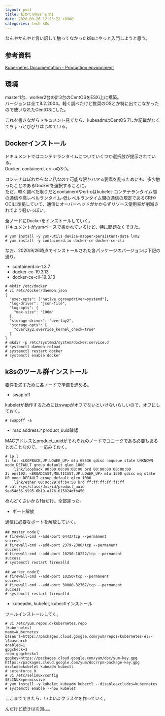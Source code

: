 ```yaml
---
layout: post
title: 初めてのk8s その1
date: 2020-09-26 12:23:22 +0900 
categories: tech k8s
---
```


なんやかんやと言い訳して触ってなかったk8sにやっと入門しようと思う。

## 参考資料

[Kubernetes Documentation - Production environment](https://kubernetes.io/docs/setup/production-environment/)

## 環境
master1台、worker2台の計3台のCentOSをESXi上に構築。  
バージョンは全て8.2.2004。軽く調べたけど推奨のOSとか特に出てこなかったので使いなれたCentOSにした。

これを書きながらドキュメント見てたら、kubeadmはCentOS 7しか記載がなくてちょっとびびりはじめている。

## Dockerインストール

ドキュメントではコンテナランタイムについていくつか選択肢が提示されている。  
Docker, containerd, cri-oの3つ。

コンテナほぼわからない私なので可能な限りハマる要素を削るためにも、多少触ったことのあるDockerを選択することに。  
ただ、軽く調べた限りだとcontainerdやcri-oはkubelet-コンテナランタイム間の通信や高レベルランタイム-低レベルランタイム間の通信の規定であるCRIやOCIに準拠していて、通信にオーバーヘッドがかからずリソース使用率が削減されてより軽いっぽい。

全ノードにDockerをインストールしていく。  
ドキュメントがyumベースで書かれているけど、特に問題なくできた。

```
# yum install -y yum-utils device-mapper-persistent-data lvm2
# yum install -y containerd.io docker-ce docker-ce-cli
```

なお、2020/9/26時点でインストールされた各パッケージのバージョンは下記の通り。
- containerd.io-1.3.7
- docker-ce-19.3.13
- docker-ce-cli-19.3.13

```
# mkdir /etc/docker
# vi /etc/docker/daemon.json
{
  "exec-opts": ["native.cgroupdriver=systemd"],
  "log-driver": "json-file",
  "log-opts": {
    "max-size": "100m"
  },
  "storage-driver": "overlay2",
  "storage-opts": [
    "overlay2.override_kernel_check=true"
  ]
}
# mkdir -p /etc/systemd/system/docker.service.d
# systemctl daemon-reload
# systemctl restart docker
# systemctl enable docker
```


## k8sのツール群インストール

要件を満すために各ノードで準備を進める。

- swap off

kubeletが動作するためにはswapがオフでないといけないらしいので、オフにしておく。

```
# swapoff -a
```

- mac addressとproduct_uuid確認

MACアドレスとproduct_uuidがそれぞれのノードでユニークである必要もあるとのことなので、一応みておく。

```
# ip l
1: lo: <LOOPBACK,UP,LOWER_UP> mtu 65536 qdisc noqueue state UNKNOWN mode DEFAULT group default qlen 1000
    link/loopback 00:00:00:00:00:00 brd 00:00:00:00:00:00
2: ens192: <BROADCAST,MULTICAST,UP,LOWER_UP> mtu 1500 qdisc mq state UP mode DEFAULT group default qlen 1000
    link/ether 00:0c:29:df:b4:50 brd ff:ff:ff:ff:ff:ff
# cat /sys/class/dmi/id/product_uuid
9ea54d56-9995-6b19-a176-015024dfb450
```

めんどくさいから1台だけ。全部違った。

- ポート解放

通信に必要なポートを解放していく。

```
## master nodeで
# firewall-cmd --add-port 6443/tcp --permanent
success
# firewall-cmd --add-port 2379-2380/tcp --permanent
success
# firewall-cmd --add-port 10250-10252/tcp --permanent
success
# systemctl restart firewalld
```

```
## worker nodeで
# firewall-cmd --add-port 10250/tcp --permanent
success
# firewall-cmd --add-port 30000-32767/tcp --permanent
success
# systemctl restart firewalld
```

- kubeadm, kubelet, kubectlインストール

ツールインストールしてく。

```
# vi /etc/yum.repos.d/kubernetes.repo
[kubernetes]
name=Kubernetes
baseurl=https://packages.cloud.google.com/yum/repos/kubernetes-el7-\$basearch
enabled=1
gpgcheck=1
repo_gpgcheck=1
gpgkey=https://packages.cloud.google.com/yum/doc/yum-key.gpg https://packages.cloud.google.com/yum/doc/rpm-package-key.gpg
exclude=kubelet kubeadm kubectl
# setenforce 0
# vi /etc/selinux/config
SELINUX=permissive
# yum install -y kubelet kubeadm kubectl --disableexcludes=kubernetes
# systemctl enable --now kubelet
```

ここまでできたら、いよいよクラスタを作っていく。

んだけど続きは次回。。。

